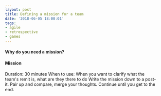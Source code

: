 ```yaml
---
layout: post
title: Defining a mission for a team 
date: '2018-06-05 18:00:01'
tags:
- agile
- retrospective
- games 
---
```



#### Why do you need a mission? ####


#### Mission ####

Duration: 30 minutes
When to use: When you want to clarify what the team's remit is, what are they there to do
Write the mission down to a post-it. Pair up and compare, merge your thoughts. Continue until you get to the end.


